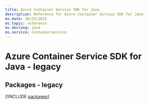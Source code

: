 ```yaml
---
title: Azure Container Service SDK for Java
description: Reference for Azure Container Service SDK for Java
ms.date: 10/23/2025
ms.topic: reference
ms.devlang: java
ms.service: containerservice
---
```

# Azure Container Service SDK for Java - legacy
## Packages - legacy
[!INCLUDE [packages](container-service-index.md)]